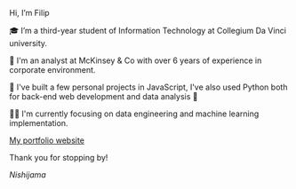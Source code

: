 Hi, I’m Filip

🎓 I’m a third-year student of Information Technology at Collegium Da Vinci university.

👔 I'm an analyst at McKinsey & Co with over 6 years of experience in corporate environment.

🐍 I've built a few personal projects in JavaScript, I've also used Python both for back-end web development and data analysis 🐼

👨‍💻 I'm currently focusing on data engineering and machine learning implementation. 

[My portfolio website](https://nishijama.github.io/)


Thank you for stopping by!

*Nishijama*



<!---
Nishijama/Nishijama is a ✨ special ✨ repository because its `README.md` (this file) appears on your GitHub profile.
You can click the Preview link to take a look at your changes.
--->
